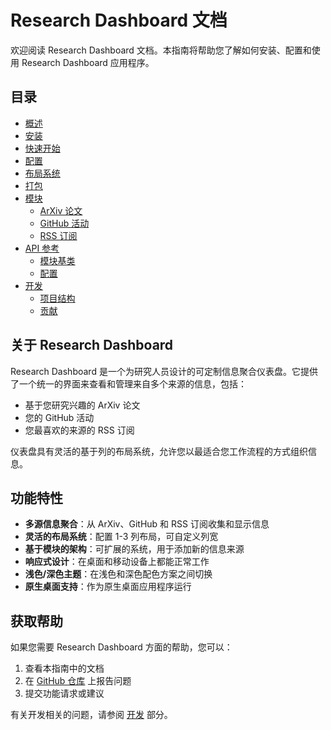 # Research Dashboard 文档

欢迎阅读 Research Dashboard 文档。本指南将帮助您了解如何安装、配置和使用 Research Dashboard 应用程序。

## 目录

- [概述](./overview.md)
- [安装](./user-guide/installation.md)
- [快速开始](./user-guide/getting-started.md)
- [配置](./user-guide/configuration.md)
- [布局系统](./user-guide/layout.md)
- [打包](./user-guide/packaging.md)
- [模块](./modules/index.md)
  - [ArXiv 论文](./modules/arxiv.md)
  - [GitHub 活动](./modules/github.md)
  - [RSS 订阅](./modules/rss.md)
- [API 参考](./api/index.md)
  - [模块基类](./api/module-base.md)
  - [配置](./api/configuration.md)
- [开发](./development/index.md)
  - [项目结构](./development/structure.md)
  - [贡献](./development/contributing.md)

## 关于 Research Dashboard

Research Dashboard 是一个为研究人员设计的可定制信息聚合仪表盘。它提供了一个统一的界面来查看和管理来自多个来源的信息，包括：

- 基于您研究兴趣的 ArXiv 论文
- 您的 GitHub 活动
- 您最喜欢的来源的 RSS 订阅

仪表盘具有灵活的基于列的布局系统，允许您以最适合您工作流程的方式组织信息。

## 功能特性

- **多源信息聚合**：从 ArXiv、GitHub 和 RSS 订阅收集和显示信息
- **灵活的布局系统**：配置 1-3 列布局，可自定义列宽
- **基于模块的架构**：可扩展的系统，用于添加新的信息来源
- **响应式设计**：在桌面和移动设备上都能正常工作
- **浅色/深色主题**：在浅色和深色配色方案之间切换
- **原生桌面支持**：作为原生桌面应用程序运行

## 获取帮助

如果您需要 Research Dashboard 方面的帮助，您可以：

1. 查看本指南中的文档
2. 在 [GitHub 仓库](https://github.com/WayneXuCN/ResearchDashboard) 上报告问题
3. 提交功能请求或建议

有关开发相关的问题，请参阅 [开发](./development/index.md) 部分。